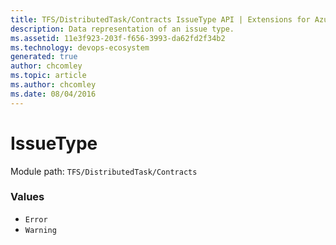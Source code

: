 ```yaml
---
title: TFS/DistributedTask/Contracts IssueType API | Extensions for Azure DevOps Services
description: Data representation of an issue type.
ms.assetid: 11e3f923-203f-f656-3993-da62fd2f34b2
ms.technology: devops-ecosystem
generated: true
author: chcomley
ms.topic: article
ms.author: chcomley
ms.date: 08/04/2016
---
```


# IssueType

Module path: `TFS/DistributedTask/Contracts`

### Values

- `Error`
- `Warning`
